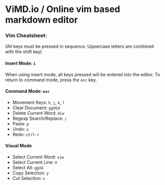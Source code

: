 # ViMD.io / Online vim based markdown editor

### Vim Cheatsheet:

(All keys must be pressed in sequence. Uppercase letters are combined with the shift key)

#### Insert Mode: `i`

When using insert mode, all keys pressed will be entered into the editor. To return to command mode, press the `esc` key.

#### Command Mode: `esc`

- Movement Keys: `h`, `j`, `k`, `l`
- Clear Document: `ggVGd`
- Delete Current Word: `diw`
- Regexp Search/Replace: `/`
- Paste: `p`
- Undo: `u`
- Redo: `ctrl-r`

#### Visual Mode

- Select Current Word: `viw`
- Select Current Line: `V`
- Select All: `ggVG`
- Copy Selection: `y`
- Cut Selection: `x`
